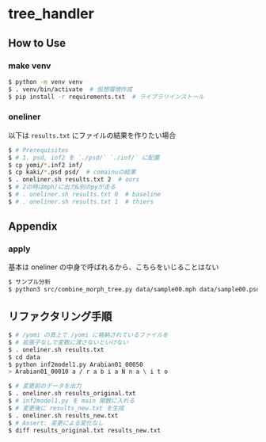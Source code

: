 # tree_handler


## How to Use

### make venv


```sh
$ python -m venv venv 
$ . venv/bin/activate  # 仮想環境作成
$ pip install -r requirements.txt  # ライブラリインストール
```

### oneliner

以下は `results.txt` にファイルの結果を作りたい場合

```sh
$ # Prerequisites
$ # 1. psd, inf2 を `./psd/` `./inf/` に配置
$ cp yomi/*.inf2 inf/
$ cp kaki/*.psd psd/  # comainuの結果
$ . oneliner.sh results.txt 2  # ours
$ # 2の時はmph/に出力&別のpyが走る
$ # . oneliner.sh results.txt 0  # baseline
$ # . oneliner.sh results.txt 1  # thiers
```

## Appendix

### apply

基本は oneliner の中身で呼ばれるから、こちらをいじることはない

```sh
$ サンプル分析
$ python3 src/combine_morph_tree.py data/sample00.mph data/sample00.psd
```

## リファクタリング手順

```sh
$ # /yomi の真上で /yomi に格納されているファイルを
$ # 拡張子なしで変数に渡さないといけない
$ . oneliner.sh results.txt
$ cd data
$ python inf2model1.py Arabian01_00050
> Arabian01_00010 a / r a b i a N n a \ i t o
```


```sh
$ # 変更前のデータを出力
$ . oneliner.sh results_original.txt
$ # inf2model1.py を main 関数に入れる
$ # 変更後に results_new.txt を生成
$ . oneliner.sh results_new.txt
$ # Assert: 変更による変化なし
$ diff results_original.txt results_new.txt 
```
